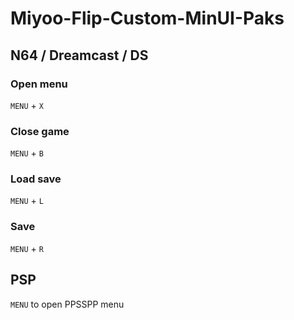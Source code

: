 # Miyoo-Flip-Custom-MinUI-Paks

## N64 / Dreamcast / DS
### Open menu
`MENU` + `X`
### Close game
`MENU` + `B`
### Load save
`MENU` + `L`
### Save 
`MENU` + `R`

## PSP 
`MENU` to open PPSSPP menu
